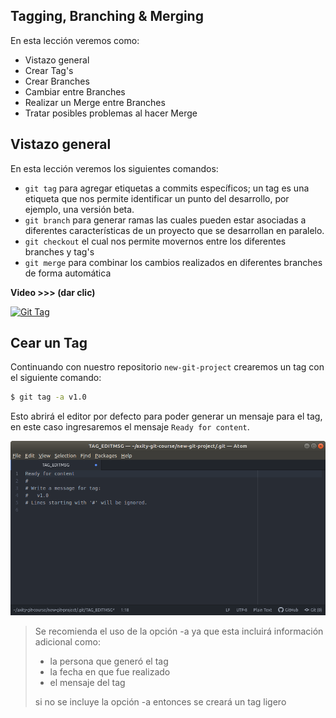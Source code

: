 ## Tagging, Branching & Merging

En esta lección veremos como:

 - Vistazo general
 - Crear Tag's
 - Crear Branches
 - Cambiar entre Branches
 - Realizar un Merge entre Branches
 - Tratar posibles problemas al hacer Merge

## Vistazo general
En esta lección veremos los siguientes comandos:
 - `git tag` para agregar etiquetas a commits específicos; un tag es una etiqueta que nos permite identificar un punto del desarrollo, por ejemplo, una versión beta. 
 - `git branch` para generar ramas las cuales pueden estar asociadas a diferentes características de un proyecto que se desarrollan en paralelo.
 - `git checkout` el cual nos permite movernos entre los diferentes  branches y tag's
 - `git merge` para combinar los cambios realizados en diferentes branches de forma automática

**Video >>> (dar clic)**

[![Git Tag](http://img.youtube.com/vi/D4VdXT72ASE/0.jpg)](http://www.youtube.com/watch?v=D4VdXT72ASE "Git Tag")

## Cear un Tag

Continuando con nuestro repositorio `new-git-project` crearemos un tag con el siguiente comando:

```bash
$ git tag -a v1.0
```
Esto abrirá el editor por defecto para poder generar un mensaje para el tag, en este caso ingresaremos el mensaje `Ready for content`.

![img_07_git_tag_atom](images/img_07_git_tag_atom.png)

> Se recomienda el uso de la opción -a ya que esta incluirá información adicional como:
> 
> - la persona que generó el tag
> - la fecha en que fue realizado
> - el mensaje del tag
>
> si no se incluye la opción -a entonces se creará un tag ligero
<!--stackedit_data:
eyJoaXN0b3J5IjpbLTE2NjA2MjE1NjksLTE2NjA4MzA5MjUsLT
E5MzA1MDI0OCwtMTgxMTIxODU5OSwxODI1NTAzMTc1XX0=
-->